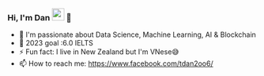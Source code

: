 
### Hi, I'm Dan <img src="[https://media.giphy.com/media/hvRJCLFzcasrR4ia7z/giphy.gif](https://giphy.com/gifs/nyre-transparent-Qs1EbHPzBtBvRdECyg/tile)" width="25px">  🌱

- 🔭 I'm passionate about Data Science, Machine Learning, AI & Blockchain
- 🥅 2023 goal :6.0 IELTS
- ⚡ Fun fact: I live in New Zealand but I'm VNese😅
- 📫 How to reach me: https://www.facebook.com/tdan2oo6/   
